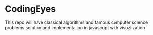 # CodingEyes

This repo will have classical algorithms and famous computer science problems solution and implementation in javascript with visuzlization
